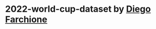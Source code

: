 # 2022-world-cup-dataset by [Diego Farchione](https://www.kaggle.com/datasets/die9origephit/fifa-world-cup-2022-complete-dataset?resource=download)

